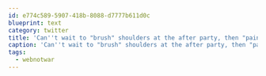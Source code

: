 ```yaml
---
id: e774c589-5907-418b-8088-d7777b611d0c
blueprint: text
category: twitter
title: 'Can''t wait to "brush" shoulders at the after party, then "paint" the town red (golden?)  #webnotwar'
caption: 'Can''t wait to "brush" shoulders at the after party, then "paint" the town red (golden?)  <span class="hashtag hashtag_local">#<a href="http://tweettemp.darylchymko.ca/?tag=webnotwar">webnotwar</a>'
tags:
  - webnotwar
---
```

